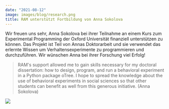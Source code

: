 ```yaml
---
date: "2021-08-12"
image: images/blog/research.png
title: RAM unterstützt Fortbildung von Anna Sokolova
---
```


Wir freuen uns sehr, Anna Sokolova bei ihrer Teilnahme  an einem Kurs zum Experimental Programming der Oxford Universität finanziell unterstützen zu können. Das Projekt ist Teil von Annas Doktorarbeit und sie verwendet das erlernte Wissen um Verhaltensexperimente zu programmieren und durchzuführen. Wir wünschen Anna bei ihrer Forschung viel Erfolg!

> RAM's support allowed me to gain skills necessary for my doctoral dissertation: how to design, program, and run a behavioral experiment in a Python package oTree. I hope to spread the knowledge about the use of behavioral experiments in social sciences so that other students can benefit as well from this generous initiative. (Anna Sokolova)

![](/images/portfolio/coding.png)